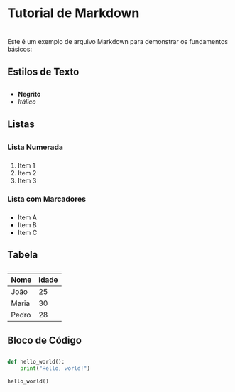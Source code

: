 # Tutorial de Markdown <h1>

Este é um exemplo de arquivo Markdown para demonstrar os fundamentos básicos:

## Estilos de Texto <h2>
- **Negrito**
- *Itálico*

## Listas <h2>
### Lista Numerada <h3>
1. Item 1
2. Item 2
3. Item 3

### Lista com Marcadores <h3>
- Item A
- Item B
- Item C

## Tabela <h2>
| Nome   | Idade |
|--------|-------|
| João   | 25    |
| Maria  | 30    |
| Pedro  | 28    |

## Bloco de Código <h2>
```python
def hello_world():
    print("Hello, world!")

hello_world()